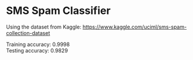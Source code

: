 # SMS Spam Classifier
Using the dataset from Kaggle: https://www.kaggle.com/uciml/sms-spam-collection-dataset

Training accuracy: 0.9998  
Testing accuracy: 0.9829  

